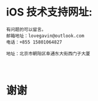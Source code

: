 # iOS 技术支持网址:

    有问题的可以留言。 
    邮箱地址：lovegavin@outlook.com
    电话：+855 15801064827

    地址：北京市朝阳区阜通东大街西门子大厦
  
# 谢谢

